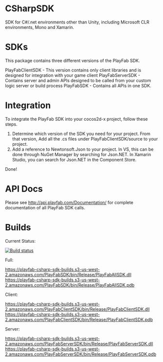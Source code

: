 CSharpSDK
=========

SDK for C#/.net environments other than Unity, including Microsoft CLR environments, Mono and Xamarin.


# SDKs

This package contains three different versions of the PlayFab SDK. 

PlayFabClientSDK - This version contains only client libraries and is designed for integration with your game client
PlayFabServerSDK - Contains server and admin APIs designed to be called from your custom logic server or build process
PlayFabSDK - Contains all APIs in one SDK.

# Integration

To integrate the PlayFab SDK into your cocos2d-x project, follow these steps.

1. Determine which version of the SDK you need for your project. From that version, Add all the .cs files under PlayFabClientSDK/source to your project.
2. Add a reference to Newtonsoft.Json to your project. In VS, this can be done through NuGet Manager by searching for Json.NET. In Xamarin Studio, you can search for Json.NET in the Component Store.

Done!

# API Docs

Please see http://api.playfab.com/Documentation/ for complete documentation of all PlayFab SDK calls.

# Builds

Current Status:

[![Build status](https://ci.appveyor.com/api/projects/status/n3aw3s8jpgx9bhbq?svg=true)](https://ci.appveyor.com/project/MattAugustine/csharpsdk-jrl6i)

Full: 

https://playfab-csharp-sdk-builds.s3-us-west-2.amazonaws.com/PlayFabSDK/bin/Release/PlayFabAllSDK.dll
https://playfab-csharp-sdk-builds.s3-us-west-2.amazonaws.com/PlayFabSDK/bin/Release/PlayFabAllSDK.pdb

Client:

https://playfab-csharp-sdk-builds.s3-us-west-2.amazonaws.com/PlayFabClientSDK/bin/Release/PlayFabClientSDK.dll
https://playfab-csharp-sdk-builds.s3-us-west-2.amazonaws.com/PlayFabClientSDK/bin/Release/PlayFabClientSDK.pdb

Server:

https://playfab-csharp-sdk-builds.s3-us-west-2.amazonaws.com/PlayFabServerSDK/bin/Release/PlayFabServerSDK.dll
https://playfab-csharp-sdk-builds.s3-us-west-2.amazonaws.com/PlayFabServerSDK/bin/Release/PlayFabServerSDK.pdb
